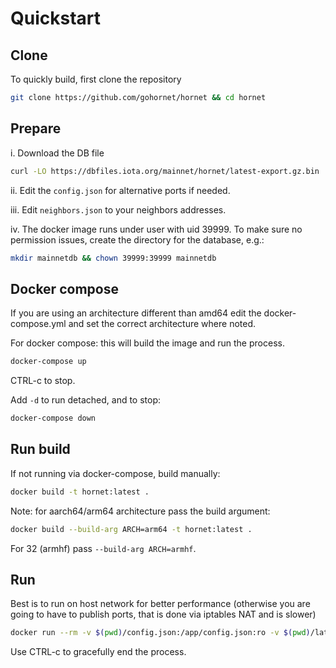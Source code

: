 # Quickstart

## Clone
To quickly build, first clone the repository

```sh
git clone https://github.com/gohornet/hornet && cd hornet
```

## Prepare

i. Download the DB file
```sh
curl -LO https://dbfiles.iota.org/mainnet/hornet/latest-export.gz.bin
```

ii. Edit the `config.json` for alternative ports if needed.

iii. Edit `neighbors.json` to your neighbors addresses.

iv. The docker image runs under user with uid 39999. To make sure no permission issues, create the directory for the database, e.g.:
```sh
mkdir mainnetdb && chown 39999:39999 mainnetdb
```
## Docker compose

If you are using an architecture different than amd64 edit the docker-compose.yml and set the correct architecture where noted.

For docker compose: this will build the image and run the process.
```sh
docker-compose up
```
CTRL-c to stop.

Add `-d` to run detached, and to stop:

```sh
docker-compose down
```

## Run build
If not running via docker-compose, build manually:

```sh
docker build -t hornet:latest .
```

Note: for aarch64/arm64 architecture pass the build argument:
```sh
docker build --build-arg ARCH=arm64 -t hornet:latest .
```
For 32 (armhf) pass `--build-arg ARCH=armhf`.


## Run

Best is to run on host network for better performance (otherwise you are going to have to publish ports, that is done via iptables NAT and is slower)
```sh
docker run --rm -v $(pwd)/config.json:/app/config.json:ro -v $(pwd)/latest-export.gz.bin:/app/latest-export.gz.bin:ro -v $(pwd)/mainnetdb:/app/mainnetdb --name hornet --net=host hornet:latest
```
Use CTRL-c to gracefully end the process.
